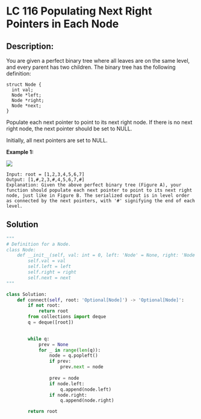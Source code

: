 # LC 116 Populating Next Right Pointers in Each Node

## Description:
You are given a perfect binary tree where all leaves are on the same level, and every parent has two children. The binary tree has the following definition:

```
struct Node {
  int val;
  Node *left;
  Node *right;
  Node *next;
}
```

Populate each next pointer to point to its next right node. If there is no next right node, the next pointer should be set to NULL.

Initially, all next pointers are set to NULL.

__Example 1:__

<img src="https://assets.leetcode.com/uploads/2019/02/14/116_sample.png">

```
Input: root = [1,2,3,4,5,6,7]
Output: [1,#,2,3,#,4,5,6,7,#]
Explanation: Given the above perfect binary tree (Figure A), your function should populate each next pointer to point to its next right node, just like in Figure B. The serialized output is in level order as connected by the next pointers, with '#' signifying the end of each level.
```

## Solution
```python
"""
# Definition for a Node.
class Node:
    def __init__(self, val: int = 0, left: 'Node' = None, right: 'Node' = None, next: 'Node' = None):
        self.val = val
        self.left = left
        self.right = right
        self.next = next
"""

class Solution:
    def connect(self, root: 'Optional[Node]') -> 'Optional[Node]':
        if not root:
            return root
        from collections import deque
        q = deque([root])

        
        while q:
            prev = None
            for _ in range(len(q)):
                node = q.popleft()
                if prev:
                    prev.next = node
                
                prev = node
                if node.left:
                    q.append(node.left)
                if node.right:
                    q.append(node.right)

        return root
```